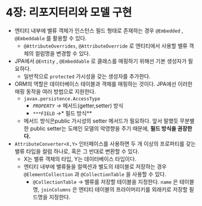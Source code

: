# 4장: 리포지터리와 모델 구현

- 엔티티 내부에 밸류 객체가 인스턴스 필드 형태로 존재하는 경우 `@Embedded` , `@Embeddable` 를 활용할 수 있다.
    - `@AttributeOverrides`, `@AttributeOverride` 로 엔티티에서 사용할 밸류 객체의 컬럼명을 변경할 수 있다.
- JPA에서 `@Entity` , `@Embeddable` 로 클래스를 매핑하기 위해선 기본 생성자가 필요하다.
    - 일반적으로 `protected` 가시성을 갖는 생성자를 추가한다.
- ORM의 역할은 데이터베이스 테이블과 객체를 매핑하는 것이다. JPA에선 이러한 매핑 동작을 여러 방법으로 지원한다.
    - `javax.persistence.AccessType`
        - *`PROPERTY` →* 메서드(getter,setter) 방식
        - `***FIELD` →* 필드 방식**
    - 메서드 방식은public 가시성의 setter 메서드가 필요하다. 앞서 말했듯 무분별한 public setter는 도메인 모델의 악영향을 주기 때문에, **필드 방식을 권장한다.**
- `AttributeConverter<X,Y>` 인터페이스를 사용하면 두 개 이상의 프로퍼티를 갖는 밸류 타입을 컬럼 하나로, 혹은 그 반대로 변환할 수 있다.
    - X는 밸류 객체의 타입, Y는 데이터베이스 타입이다.
    - 엔티티 내부에 밸류들을 컬렉션과 별도의 테이블로 저장하는 경우 `@ElementCollection` 과 `@CollectionTable` 을 사용할 수 있다.
        - `@CollectionTable` → 밸류를 저장할 테이블을 지정한다. `name` 은 테이블명, `joinColumns` 은 엔티티 테이블의 프라이머리키를 외래키로 저장할 필드명을 지정한다.